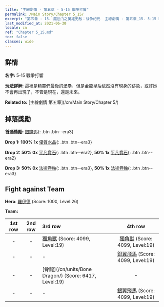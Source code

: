 ```yaml
---
title: "主線劇情 - 第五章 - 5-15 戰爭打響"
permalink: /Main Story/Chapter 5_15/
excerpt: "第五章 - 15. 魔法门之英雄无敌：战争纪元  主線劇情 - 第五章_15. 5-15 戰爭打響"
last_modified_at: 2021-06-30
locale: cn
ref: "Chapter 5_15.md"
toc: false
classes: wide
---
```


## 詳情

 **名字:** 5-15 戰爭打響

 **玩法詳解:** 這裡是精靈們最後的堡壘，但是金龍皇后依然沒有現身的跡象，或許她不會再出現了，不管是現在，還是未來。

 **Related to:** [主線劇情 第五章](/cn/Main Story/Chapter 5/)

## 掉落獎勵

 **首通獎勵:** [銀鑰匙](/cn/Items/con_693/){: .btn .btn--era3}

 **Drop 1:** **100% 1x** [優質水晶](/cn/Items/mat_17/){: .btn .btn--era3}

 **Drop 2:** **50% 0x** [平凡寶石](/cn/Items/mat_10/){: .btn .btn--era2}, **50% 1x** [平凡寶石](/cn/Items/mat_10/){: .btn .btn--era2}

 **Drop 3:** **50% 0x** [法術卷軸](/cn/Items/con_694/){: .btn .btn--era3}, **50% 1x** [法術卷軸](/cn/Items/con_694/){: .btn .btn--era3}


## Fight against Team
 **Hero:** [羅伊德](/cn/heroes/Ryland/) (Score: 1000, Level:26)

 **Team:**


  | 1st row | 2nd row | 3rd row | 4th row |
  |:----:|:----:|:----|:----:|
  | - | - | [獨角獸](/cn/units/Unicorn/) (Score: 4099, Level:19)  | [獨角獸](/cn/units/Unicorn/) (Score: 4099, Level:19)  |
  | - | - | - | [銀翼飛馬](/cn/units/Pegasus/) (Score: 4099, Level:19)  |
  | - | - | [骨龍](/cn/units/Bone Dragon/) (Score: 6417, Level:19)  | - |
  | - | - | - | [銀翼飛馬](/cn/units/Pegasus/) (Score: 4099, Level:19)  |



